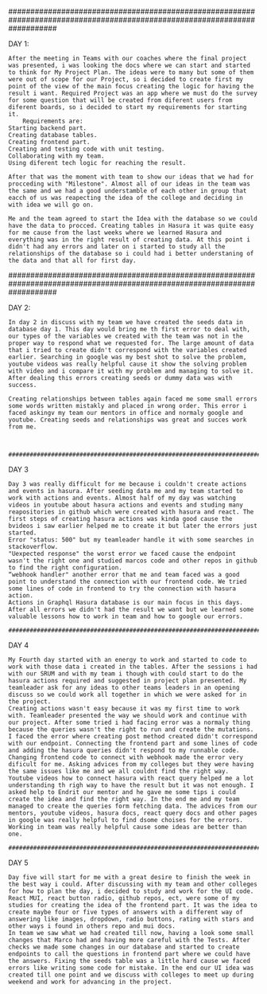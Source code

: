 ###########################################################################################################################

DAY 1:

    After the meeting in Teams with our coaches where the final project was presented, i was looking the docs where we can start and started to think for My Project Plan. The ideas were to many but some of them were out of scope for our Project, so i decided to create first my point of the view of the main focus creating the logic for having the result i want. Required Project was an app where we must do the survey for some question that will be created from diferent users from diferent boards, so i decided to start my requirements for starting it. 
		Requirements are:
	Starting backend part.
	Creating database tables.
	Creating frontend part.
	Creating and testing code with unit testing.
	Collaborating with my team.
	Using diferent tech logic for reaching the result.
	
	After that was the moment with team to show our ideas that we had for procceding with "Milestone". Almost all of our ideas in the team was the same and we had a good understamble of each other in group that eacch of us was reapecting the idea of the college and deciding in with idea we will go on.

	Me and the team agreed to start the Idea with the database so we could have the data to procced. Creating tables in Hasura it was quite easy for me cause from the last weeks where we learned Hasura and everything was in the right result of creating data. At this point i didn't had any errors and later on i started to study all the relationships of the database so i could had i better understaning of the data and that all for first day.


###########################################################################################################################

DAY 2:

	In day 2 in discuss with my team we have created the seeds data in database day 1. This day would bring me th first error to deal with, our types of the variables we created with the team was not in the proper way to respond what we requested for. The large amount of data that i tried to create didn't correspond with the variables created earlier. Searching in google was my best shot to solve the problem, youtube videos was really helpful cause it show the solving problem with video and i compare it with my problem and managing to solve it. After dealing this errors creating seeds or dummy data was with success.
		
	Creating relationships between tables again faced me some small errors some words written mistakly and placed in wrong order. This error i faced askingv my team our mentors in office and normaly google and youtube. Creating seeds and relationships was great and succes work from me.



	###########################################################################################################################

DAY 3

	Day 3 was really difficult for me because i couldn't create actions and events in hasura. After seeding data me and my team started to work with actions and events. Almost half of my day was watching videos in youtube about hasura actions and events and studing many reapositories in github which were created with hasura and react. The first steps of creating hasura actions was kinda good cause the bvideos i saw earlier helped me to create it but later the errors just started. 
	Error "status: 500" but my teamleader handle it with some searches in stackoverflow.
	"Uexpected response" the worst error we faced cause the endpoint wasn't the right one and studied marcos code and other repos in github to find the right configuration. 
	“webhook handler" another error that me and team faced was a good point to understand the connection with our frontend code. We tried some lines of code in frontend to try the connection with hasura action. 
	Actions in Graphql Hasura database is our main focus in this days. After all errors we didn't had the result we want but we learned some valuable lessons how to work in team and how to google our errors.

	###########################################################################################################################
	

DAY 4
	
	My Fourth day started with an energy to work and started to code to work with those data i created in the tables. After the sessions i had with our SRUM and with my team i though with could start to do the hasura actions required and suggested in project plan presented. My teamleader ask for any ideas to other teams leaders in an opening discuss so we could work all together in which we were asked for in the project. 
	Creating actions wasn't easy because it was my first time to work with. Teamleader presented the way we should work and continue with our project. After some tried i had facing error was a normaly thing because the queries wasn't the right to run and create the mutations. I faced the error where creating post method created didn't correspond with our endpoint. Connecting the frontend part and some lines of code and adding the hasura queries didn't respond to my runnable code. Changing frontend code to connect with webhook made the error very dificult for me. Asking advices from my colleges but they were having the same issues like me and we all couldnt find the right way. 
	Youtube videos how to connect hasura with react query helped me a lot understanding th righ way to have the result but it was not enough. I asked help to Endrit our mentor and he gave me some tips i could create the idea and find the right way. In the end me and my team managed to create the queries form fetching data. The advices from our mentors, youtube videos, hasura docs, react query docs and other pages in google was really helpful to find dsome choises for the errors. Working in team was really helpful cause some ideas are better than one. 
	
	###########################################################################################################################
	

DAY 5

	Day five will start for me with a great desire to finish the week in the best way i could. After discussing with my team and other colleges for how to plan the day, i decided to study and work for the UI code. React MUI, react button radio, github repos, ect, were some of my studies for creating the idea of the frontend part. It was the idea to create maybe four or five types of answers with a different way of answering like images, dropdown, radio buttons, rating with stars and other ways i found in others repo and mui docs. 
	In team we saw what we had created till now, having a look some small changes that Marco had and having more careful with the Tests. After checks we made some changes in our database and started to create endpoints to call the questions in frontend part where we could have the answers. Fixing the seeds table was a little hard cause we faced errors like writing some code for mistake. In the end our UI idea was created till one point and we discuss with colleges to meet up during weekend and work for advancing in the project.

		

